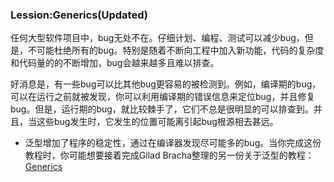 ### Lession:Generics(Updated)

任何大型软件项目中，bug无处不在。仔细计划、编程、测试可以减少bug，但是，不可能杜绝所有的bug。特别是随着不断向工程中加入新功能，代码的复杂度和代码量的的不断增加，bug会越来越多且难以排查。

好消息是，有一些bug可以比其他bug更容易的被检测到。例如，编译期的bug，可以在运行之前就被发现，你可以利用编译期的错误信息来定位bug，并且修复bug。但是，运行期的bug，就比较棘手了，它们不总是很明显的可以排查到。并且，当这些bug发生时，它发生的位置可能离引起bug根源相去甚远。


* 泛型增加了程序的稳定性，通过在编译器发现尽可能多的bug。当你完成这份教程时，你可能想要接着完成Gilad Bracha整理的另一份关于泛型的教程：<a href="https://docs.oracle.com/javase/tutorial/extra/generics/index.html">Generics</a>











